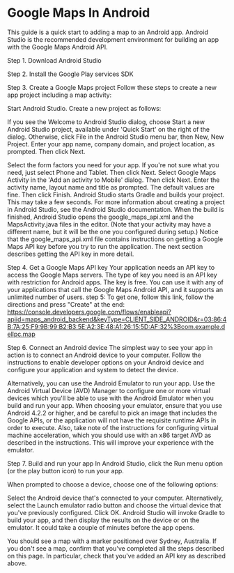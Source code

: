 # Google Maps In Android
This guide is a quick start to adding a map to an Android app. Android Studio is the recommended development environment for building an app with the Google Maps Android API.

Step 1. Download Android Studio

Step 2. Install the Google Play services SDK

Step 3. Create a Google Maps project
Follow these steps to create a new app project including a map activity:

Start Android Studio.
Create a new project as follows:

If you see the Welcome to Android Studio dialog, choose Start a new Android Studio project, available under 'Quick Start' on the right of the dialog.
Otherwise, click File in the Android Studio menu bar, then New, New Project.
Enter your app name, company domain, and project location, as prompted. Then click Next.

Select the form factors you need for your app. If you're not sure what you need, just select Phone and Tablet. Then click Next.
Select Google Maps Activity in the 'Add an activity to Mobile' dialog. Then click Next.
Enter the activity name, layout name and title as prompted. The default values are fine. Then click Finish.
Android Studio starts Gradle and builds your project. This may take a few seconds. For more information about creating a project in Android Studio, see the Android Studio documentation.
When the build is finished, Android Studio opens the google_maps_api.xml and the MapsActivity.java files in the editor. (Note that your activity may have a different name, but it will be the one you configured during setup.) Notice that the google_maps_api.xml file contains instructions on getting a Google Maps API key before you try to run the application. The next section describes getting the API key in more detail.

Step 4. Get a Google Maps API key
Your application needs an API key to access the Google Maps servers. The type of key you need is an API key with restriction for Android apps. The key is free. You can use it with any of your applications that call the Google Maps Android API, and it supports an unlimited number of users.
step 5:
 To get one, follow this link, follow the directions and press "Create" at the end:
https://console.developers.google.com/flows/enableapi?apiid=maps_android_backend&keyType=CLIENT_SIDE_ANDROID&r=03:86:4B:7A:25:F9:9B:99:B2:B3:5E:A2:3E:48:A1:26:15:5D:AF:32%3Bcom.example.dellpc.map

Step 6. Connect an Android device
The simplest way to see your app in action is to connect an Android device to your computer. Follow the instructions to enable developer options on your Android device and configure your application and system to detect the device.

Alternatively, you can use the Android Emulator to run your app. Use the Android Virtual Device (AVD) Manager to configure one or more virtual devices which you'll be able to use with the Android Emulator when you build and run your app. When choosing your emulator, ensure that you use Android 4.2.2 or higher, and be careful to pick an image that includes the Google APIs, or the application will not have the requisite runtime APIs in order to execute. Also, take note of the instructions for configuring virtual machine acceleration, which you should use with an x86 target AVD as described in the instructions. This will improve your experience with the emulator.

Step 7. Build and run your app
In Android Studio, click the Run menu option (or the play button icon) to run your app.

When prompted to choose a device, choose one of the following options:

Select the Android device that's connected to your computer.
Alternatively, select the Launch emulator radio button and choose the virtual device that you've previously configured.
Click OK. Android Studio will invoke Gradle to build your app, and then display the results on the device or on the emulator. It could take a couple of minutes before the app opens.

You should see a map with a marker positioned over Sydney, Australia. If you don't see a map, confirm that you've completed all the steps described on this page. In particular, check that you've added an API key as described above.
